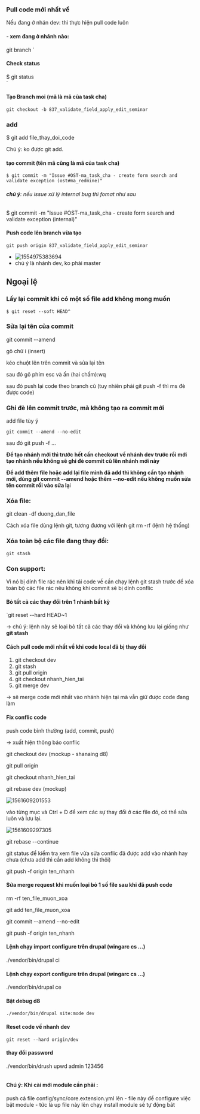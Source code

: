### Pull code mới nhất về

Nếu đang ở nhán dev: thì thực hiện pull code luôn

#### - xem đang ở nhánh nào:

git branch                                                                                      `

#### Check status


$ git status                                                                                             
                                                            `

#### Tạo Branch moi (mã là mã của task cha)

`git checkout -b 837_validate_field_apply_edit_seminar                         `

### add

$ git add file_thay_doi_code

Chú ý: ko được git add.

#### tạo commit (tên mã cũng là mã của task cha)

`$ git commit -m "Issue #OST-ma_task_cha - create form search and validate exception (ost#ma_redmine)"                `

###### **chú ý**: nếu issue xử lý internal bug thì fomat như sau

$ git commit -m "Issue #OST-ma_task_cha - create form search and validate exception (internal)" 

#### Push code lên branch vừa tạo

`git push origin 837_validate_field_apply_edit_seminar                         `

 + ![1554975383694](C:\Users\nvkhanh\AppData\Roaming\Typora\typora-user-images\1554975383694.png)
 + chú ý là nhánh dev, ko phải master

## Ngoại lệ

### Lấy lại commit khi có một số file add không mong muốn

`$ git reset --soft HEAD^                                                                                                                                                                                                                                                       `

### Sửa lại tên của commit

git commit --amend

gõ chữ i (insert)

kéo chuột lên trên commit và sửa lại tên

sau đó gõ phím esc và ấn (hai chấm):wq

sau đó push lại code theo branch cũ (tuy nhiên phải git push -f thì ms đè được code)

### Ghi đè lên commit trước, mà không tạo ra commit mới

add file tùy ý

`git commit --amend --no-edit                                                  `

sau đó git push -f ...

**Để tạo nhánh mới thì trước hết cần checkout về nhánh dev trước rồi mới tạo nhánh nếu không sẽ ghi đè commit cũ lên nhánh mới này**

**Để add thêm file hoặc add lại file mình đã add thì không cần tạo nhánh mới, dùng git commit --amend hoặc thêm --no-edit nếu không muốn sửa tên commit rồi vào sửa lạ**i

### Xóa file:

git clean -df duong_dan_file

Cách xóa file dùng lệnh git, tương đương với lệnh git rm -rf (lệnh hệ thống)

### Xóa toàn bộ các file đang thay đổi:

`git stash                                                                                                                                                                                                                                                                    `

### Con support:

Vì nó bị dính file rác nên khi tải code về cần chạy lệnh git stash trước để xóa toàn bộ các file rác nêu không khi commit sẽ bị dính conflic

#### Bỏ tất cả các thay đổi trên 1 nhánh bất kỳ

`git reset --hard HEAD~1                                                                                                                                                                                                                                                      

-> chú ý: lệnh này sẽ loại bỏ tất cả các thay đổi và không lưu lại giống như **git stash**

#### Cách pull code mới nhất về khi code local đã bị thay đổi

1. git checkout dev
2. git stash
3. git pull origin
4. git checkout nhanh_hien_tai
5. git merge dev

-> sẽ merge code mới nhất vào nhánh hiện tại mà vẫn giữ được code đang làm

#### Fix conflic code

push code bình thường (add, commit, push)

-> xuất hiện thông báo conflic



git checkout dev (mockup - shanaing d8)

git pull origin

git checkout nhanh_hien_tai

git rebase dev (mockup)

![1561609201553](C:\Users\nvkhanh\AppData\Roaming\Typora\typora-user-images\1561609201553.png)

vào từng mục và Ctrl + D để xem các sự thay đổi ở các file đó, có thể sửa luôn và lưu lại.

![1561609297305](C:\Users\nvkhanh\AppData\Roaming\Typora\typora-user-images\1561609297305.png)

git rebase --continue

git status để kiểm tra xem file vừa sửa conflic đã được add vào nhánh hay chưa (chưa add thì cần add không thì thôi)

git push -f origin ten_nhanh

#### Sửa merge request khi muốn loại bỏ 1 số file sau khi đã push code

rm -rf ten_file_muon_xoa

git add ten_file_muon_xoa

git commit --amend --no-edit

git push -f origin ten_nhanh

#### Lệnh chạy import configure trên drupal (wingarc cs ...)

./vendor/bin/drupal ci

#### Lệnh chạy export configure trên drupal (wingarc cs ...)

./vendor/bin/drupal ce

#### Bật debug d8

`./vendor/bin/drupal site:mode dev                                             `

#### Reset code về nhanh dev

`git reset --hard origin/dev                                                                                                                                                                                                                                                  `

#### thay đổi password

./vendor/bin/drush upwd admin 123456

```

```

#### Chú ý: Khi cài mới module cần phải :

push cả file config/sync/core.extension.yml lên - file này để configure việc bật module -  tức là up file này lên chạy install module sẽ tự động bât